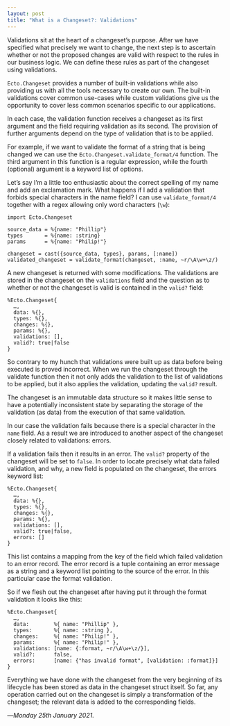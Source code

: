 ```yaml
---
layout: post
title: "What is a Changeset?: Validations"
---
```


Validations sit at the heart of a changeset’s purpose. After we have specified what precisely we want to change, the next step is to ascertain whether or not the proposed changes are valid with respect to the rules in our business logic. We can define these rules as part of the changeset using validations.

`Ecto.Changeset` provides a number of built-in validations while also providing us with all the tools necessary to create our own. The built-in validations cover common use-cases while custom validations give us the opportunity to cover less common scenarios specific to our applications.

In each case, the validation function receives a changeset as its first argument and the field requiring validation as its second. The provision of further arguments depend on the type of validation that is to be applied. 

For example, if we want to validate the format of a string that is being changed we can use the `Ecto.Changeset.validate_format/4` function. The third argument in this function is a regular expression, while the fourth (optional) argument is a keyword list of options.

Let’s say I’m a little too enthusiastic about the correct spelling of my name and add an exclamation mark. What happens if I add a validation that forbids special characters in the name field? I can use `validate_format/4` together with a regex allowing only word characters (`\w`):

```
import Ecto.Changeset

source_data = %{name: "Phillip"}
types       = %{name: :string}
params      = %{name: "Philip!"}

changeset = cast({source_data, types}, params, [:name])
validated_changeset = validate_format(changeset, :name, ~r/\A\w+\z/)
```

A new changeset is returned with some modifications. The validations are stored in the changeset on the `validations` field and the question as to whether or not the changeset is valid is contained in the `valid?` field:

```
%Ecto.Changeset{
  …,
  data: %{},
  types: %{},
  changes: %{},
  params: %{},
  validations: [],
  valid?: true|false
}
```

So contrary to my hunch that validations were built up as data before being executed is proved incorrect. When we run the changeset through the validate function then it not only adds the validation to the list of validations to be applied, but it also applies the validation, updating the `valid?` result. 

The changeset is an immutable data structure so it makes little sense to have a potentially inconsistent state by separating the storage of the validation (as data) from the execution of that same validation.

In our case the validation fails because there is a special character in the `name` field. As a result we are introduced to another aspect of the changeset closely related to validations: errors.

If a validation fails then it results in an error. The `valid?` property of the changeset will be set to `false`. In order to locate precisely what data failed validation, and why, a new field is populated on the changeset, the errors keyword list:

```
%Ecto.Changeset{
  …,
  data: %{},
  types: %{},
  changes: %{},
  params: %{},
  validations: [],
  valid?: true|false,
  errors: []
}
```

This list contains a mapping from the key of the field which failed validation to an error record. The error record is a tuple containing an error message as a string and a keyword list pointing to the source of the error. In this particular case the format validation.

So if we flesh out the changeset after having put it through the format validation it looks like this:

```
%Ecto.Changeset{
  …,
  data:        %{ name: "Phillip" },
  types:       %{ name: :string },
  changes:     %{ name: "Philip!" },
  params:      %{ name: "Philip!" },
  validations: [name: {:format, ~r/\A\w+\z/}],
  valid?:      false,
  errors:      [name: {"has invalid format", [validation: :format]}]
}
```

Everything we have done with the changeset from the very beginning of its lifecycle has been stored as data in the changeset struct itself. So far, any operation carried out on the changeset is simply a transformation of the changeset; the relevant data is added to the corresponding fields.

—*Monday 25th January 2021.*
